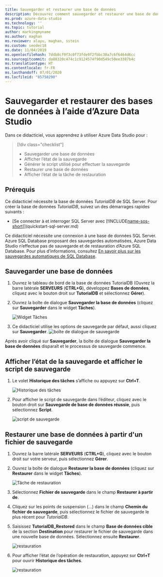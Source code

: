 ```yaml
---
title: Sauvegarder et restaurer une base de données
description: Découvrez comment sauvegarder et restaurer une base de données à l’aide d’Azure Data Studio
ms.prod: azure-data-studio
ms.technology: ''
ms.topic: tutorial
author: markingmyname
ms.author: maghan
ms.reviewer: alayu, maghan, sstein
ms.custom: seodec18
ms.date: 11/04/2019
ms.openlocfilehash: 7ddb8cf9f3c0f73fde9f2fbbc30a7c6f6464d6cc
ms.sourcegitcommit: da88320c474c1c9124574f90d549c50ee3387b4c
ms.translationtype: HT
ms.contentlocale: fr-FR
ms.lasthandoff: 07/01/2020
ms.locfileid: "85758290"
---
```

# <a name="backup-and-restore-databases-using-azure-data-studio"></a>Sauvegarder et restaurer des bases de données à l’aide d’Azure Data Studio

Dans ce didacticiel, vous apprendrez à utiliser Azure Data Studio pour :
> [!div class="checklist"]
> * Sauvegarder une base de données 
> * Afficher l’état de la sauvegarde
> * Générer le script utilisé pour effectuer la sauvegarde
> * Restaurer une base de données
> * Afficher l’état de la tâche de restauration

## <a name="prerequisites"></a>Prérequis

Ce didacticiel nécessite la base de données *TutorialDB* de SQL Server. Pour créer la base de données *TutorialDB*, suivez un des démarrages rapides suivants :

* [Se connecter à et interroger SQL Server avec [!INCLUDE[name-sos-short](../includes/name-sos-short.md)]](quickstart-sql-server.md)

Ce didacticiel nécessite une connexion à une base de données SQL Server. Azure SQL Database proposant des sauvegardes automatisées, Azure Data Studio n’effectue pas de sauvegarde et de restauration d’Azure SQL Database. Pour plus d’informations, consultez [En savoir plus sur les sauvegardes automatiques de SQL Database](https://docs.microsoft.com/azure/sql-database/sql-database-automated-backups).

## <a name="back-up-a-database"></a>Sauvegarder une base de données

1. Ouvrez le tableau de bord de la base de données TutorialDB (Ouvrez la barre latérale **SERVEURS** (**CTRL+G**), développez **Bases de données**, cliquez avec le bouton droit sur **TutorialDB** et sélectionnez **Gérer**).

2. Ouvrez la boîte de dialogue **Sauvegarder la base de données** (cliquez sur **Sauvegarder** dans le widget **Tâches**).

   ![Widget Tâches](./media/tutorial-backup-restore-sql-server/tasks.png)

3. Ce didacticiel utilise les options de sauvegarde par défaut, aussi cliquez sur **Sauvegarder**.
   ![boîte de dialogue de sauvegarde](./media/tutorial-backup-restore-sql-server/backup-dialog.png)

Après avoir cliqué sur **Sauvegarder**, la boîte de dialogue **Sauvegarder la base de données** disparaît et le processus de sauvegarde commence.

## <a name="view-the-backup-status-and-view-the-backup-script"></a>Afficher l’état de la sauvegarde et afficher le script de sauvegarde

1. Le volet **Historique des tâches** s’affiche ou appuyez sur **Ctrl+T**.

   ![Historique des tâches](./media/tutorial-backup-restore-sql-server/task-history.png)

2. Pour afficher le script de sauvegarde dans l’éditeur, cliquez avec le bouton droit sur **Sauvegarde de base de données réussie**, puis sélectionnez **Script**.

   ![script de sauvegarde](./media/tutorial-backup-restore-sql-server/task-script.png)

## <a name="restore-a-database-from-a-backup-file"></a>Restaurer une base de données à partir d'un fichier de sauvegarde

1. Ouvrez la barre latérale **SERVEURS** (**CTRL+G**), cliquez avec le bouton droit sur votre serveur, puis sélectionnez **Gérer**.

2. Ouvrez la boîte de dialogue **Restaurer la base de données** (cliquez sur **Restaurer** dans le widget **Tâches**).

   ![Tâche de restauration](media/tutorial-backup-restore-sql-server/tasks-restore.png)

3. Sélectionnez **Fichier de sauvegarde** dans le champ **Restaurer à partir de**.

4. Cliquez sur les points de suspension (...) dans le champ **Chemin du fichier de sauvegarde**, puis sélectionnez le fichier de sauvegarde le plus récent pour *TutorialDB*.

5. Saisissez **TutorialDB_Restored** dans le champ **Base de données cible** de la section **Destination** pour restaurer le fichier de sauvegarde dans une nouvelle base de données. Sélectionnez ensuite **Restaurer**.

   ![restauration](./media/tutorial-backup-restore-sql-server/restore.png)

6. Pour afficher l’état de l’opération de restauration, appuyez sur **Ctrl+T** pour ouvrir **Historique des tâches**.

   ![restauration](./media/tutorial-backup-restore-sql-server/task-history-restore.png)